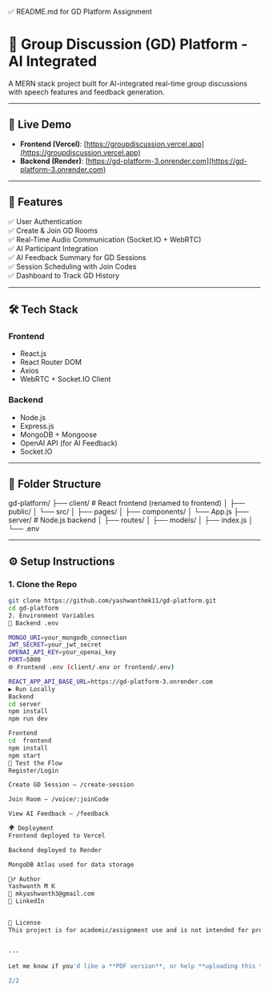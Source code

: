 ✅ README.md for GD Platform Assignment


# 🧠 Group Discussion (GD) Platform - AI Integrated

A MERN stack project built for AI-integrated real-time group discussions with speech features and feedback generation.

---

## 🚀 Live Demo

- **Frontend (Vercel)**: [https://groupdiscussion.vercel.app](https://groupdiscussion.vercel.app)
- **Backend (Render)**: [https://gd-platform-3.onrender.com](https://gd-platform-3.onrender.com)

---

## 📌 Features

✅ User Authentication  
✅ Create & Join GD Rooms  
✅ Real-Time Audio Communication (Socket.IO + WebRTC)  
✅ AI Participant Integration  
✅ AI Feedback Summary for GD Sessions  
✅ Session Scheduling with Join Codes  
✅ Dashboard to Track GD History  

---

## 🛠️ Tech Stack

### Frontend
- React.js
- React Router DOM
- Axios
- WebRTC + Socket.IO Client

### Backend
- Node.js
- Express.js
- MongoDB + Mongoose
- OpenAI API (for AI Feedback)
- Socket.IO

---

## 📁 Folder Structure

gd-platform/
├── client/ # React frontend (renamed to frontend)
│ ├── public/
│ └── src/
│ ├── pages/
│ ├── components/
│ └── App.js
├── server/ # Node.js backend
│ ├── routes/
│ ├── models/
│ ├── index.js
│ └── .env



---

## ⚙️ Setup Instructions

### 1. Clone the Repo

```bash
git clone https://github.com/yashwanthmk11/gd-platform.git
cd gd-platform
2. Environment Variables
🔐 Backend .env

MONGO_URI=your_mongodb_connection
JWT_SECRET=your_jwt_secret
OPENAI_API_KEY=your_openai_key
PORT=5000
🌐 Frontend .env (client/.env or frontend/.env)

REACT_APP_API_BASE_URL=https://gd-platform-3.onrender.com
▶️ Run Locally
Backend
cd server
npm install
npm run dev

Frontend
cd  frontend
npm install
npm start
🧪 Test the Flow
Register/Login

Create GD Session — /create-session

Join Room — /voice/:joinCode

View AI Feedback — /feedback

🌍 Deployment
Frontend deployed to Vercel

Backend deployed to Render

MongoDB Atlas used for data storage

🙋‍♂️ Author
Yashwanth M K
📧 mkyashwanth3@gmail.com
🔗 LinkedIn


📄 License
This project is for academic/assignment use and is not intended for production.


---

Let me know if you'd like a **PDF version**, or help **uploading this to GitHub** and **verifying links/images**.

2/2










